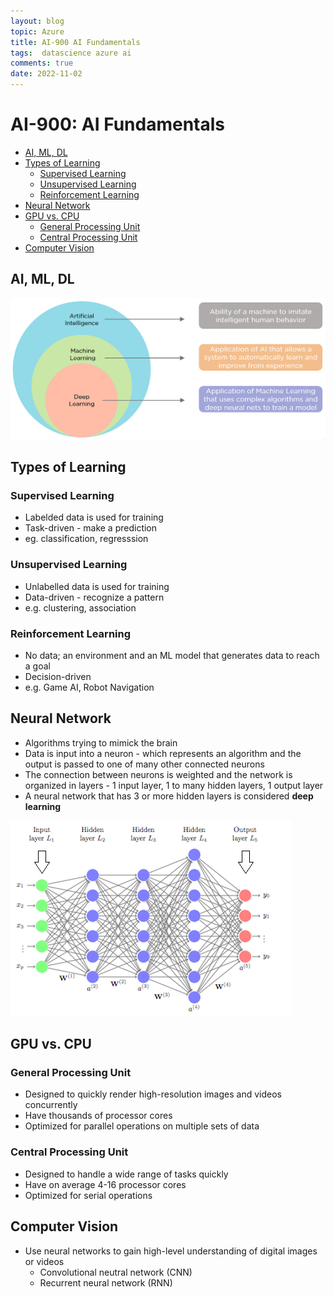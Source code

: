 ```yaml
---
layout: blog
topic: Azure
title: AI-900 AI Fundamentals
tags:  datascience azure ai
comments: true
date: 2022-11-02
---
```


# AI-900: AI Fundamentals

- [AI, ML, DL](#ai-ml-dl)
- [Types of Learning](#types-of-learning)
  - [Supervised Learning](#supervised-learning)
  - [Unsupervised Learning](#unsupervised-learning)
  - [Reinforcement Learning](#reinforcement-learning)
- [Neural Network](#neural-network)
- [GPU vs. CPU](#gpu-vs-cpu)
  - [General Processing Unit](#general-processing-unit)
  - [Central Processing Unit](#central-processing-unit)
- [Computer Vision](#computer-vision)
## AI, ML, DL
![](/assets/2022-10-27-17-29-19.png)

## Types of Learning

### Supervised Learning 
- Labelded data is used for training
- Task-driven - make a prediction
- eg. classification, regresssion

### Unsupervised Learning
- Unlabelled data is used for training
- Data-driven - recognize a pattern
- e.g. clustering, association

### Reinforcement Learning 
- No data; an environment and an ML model that generates data to reach a goal
- Decision-driven
- e.g. Game AI, Robot Navigation

## Neural Network
- Algorithms trying to mimick the brain
- Data is input into a neuron - which represents an algorithm and the output is passed to one of many other connected neurons
- The connection between neurons is weighted and the network is organized in layers - 1 input layer, 1 to many hidden layers, 1 output layer
- A neural network that has 3 or more hidden layers is considered **deep learning**

![](/assets/2022-11-02-22-36-16.png)

## GPU vs. CPU

### General Processing Unit
- Designed to quickly render high-resolution images and videos concurrently
- Have thousands of processor cores
- Optimized for parallel operations on multiple sets of data 

### Central Processing Unit
- Designed to handle a wide range of tasks quickly
- Have on average 4-16 processor cores
- Optimized for serial operations

## Computer Vision
- Use neural networks to gain high-level understanding of digital images or videos
  - Convolutional neutral network (CNN)
  - Recurrent neural network (RNN)